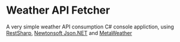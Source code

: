 # Weather API Fetcher

A very simple weather API consumption C# console appliction, using [RestSharp](https://github.com/restsharp/RestSharp), [Newtonsoft Json.NET](https://www.newtonsoft.com/json) and [MetaWeather](https://www.metaweather.com/)